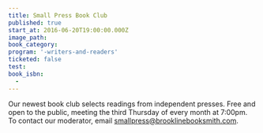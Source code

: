 ```yaml
---
title: Small Press Book Club
published: true
start_at: 2016-06-20T19:00:00.000Z
image_path:
book_category:
program: '-writers-and-readers'
ticketed: false
test:
book_isbn:
  -
---
```



Our newest book club selects readings from independent presses. Free and open to the public, meeting the third Thursday of every month at 7:00pm. To contact our moderator, email smallpress@brooklinebooksmith.com.&nbsp;